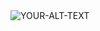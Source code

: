 <picture>
 <source media="(prefers-color-scheme: dark)" srcset="https://i.imgur.com/NLACWhw.png">
 <source media="(prefers-color-scheme: light)" srcset="https://i.imgur.com/9WpTvbm.png">
 <img alt="YOUR-ALT-TEXT" src="https://i.imgur.com/NLACWhw.png">
</picture>
